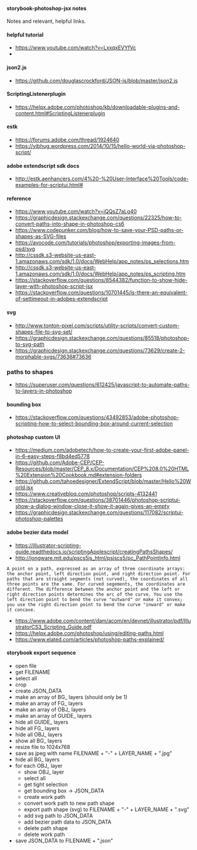 #### storybook-photoshop-jsx notes
Notes and relevant, helpful links.


#### helpful tutorial
- https://www.youtube.com/watch?v=LxxqxEVYfVc
- 

#### json2.js
- https://github.com/douglascrockford/JSON-js/blob/master/json2.js

#### ScriptingListenerplugin
- https://helpx.adobe.com/photoshop/kb/downloadable-plugins-and-content.html#ScriptingListenerplugin

#### estk
- https://forums.adobe.com/thread/1924640
- https://vibhug.wordpress.com/2014/10/15/hello-world-via-photoshop-script/

#### adobe extendscript sdk docs
- http://estk.aenhancers.com/4%20-%20User-Interface%20Tools/code-examples-for-scriptui.html#

#### reference
- https://www.youtube.com/watch?v=iQQsZ7aLg40
- https://graphicdesign.stackexchange.com/questions/22325/how-to-convert-paths-into-shape-in-photoshop-cs6
- https://www.codepunker.com/blog/how-to-save-your-PSD-paths-or-shapes-as-SVG-files
- https://avocode.com/tutorials/photoshop/exporting-images-from-psd/svg
- http://cssdk.s3-website-us-east-1.amazonaws.com/sdk/1.0/docs/WebHelp/app_notes/ps_selections.htm
- http://cssdk.s3-website-us-east-1.amazonaws.com/sdk/1.0/docs/WebHelp/app_notes/ps_scripting.htm
- https://stackoverflow.com/questions/8544382/function-to-show-hide-layer-with-photoshop-script-jsx
- https://stackoverflow.com/questions/10701445/is-there-an-equivalent-of-settimeout-in-adobes-extendscript

#### svg
- http://www.tonton-pixel.com/scripts/utility-scripts/convert-custom-shapes-file-to-svg-set/
- https://graphicdesign.stackexchange.com/questions/85518/photoshop-to-svg-path
- https://graphicdesign.stackexchange.com/questions/73629/create-2-morphable-svgs/73636#73636

### paths to shapes
- https://superuser.com/questions/612425/javascript-to-automate-paths-to-layers-in-photoshop

#### bounding box
- https://stackoverflow.com/questions/43492853/adobe-photoshop-scripting-how-to-select-bounding-box-around-current-selection

#### photoshop custom UI
- https://medium.com/adobetech/how-to-create-your-first-adobe-panel-in-6-easy-steps-f8bd4ed5778
- https://github.com/Adobe-CEP/CEP-Resources/blob/master/CEP_8.x/Documentation/CEP%208.0%20HTML%20Extension%20Cookbook.md#extension-folders
- https://github.com/tahoedesigner/ExtendScript/blob/master/Hello%20World.jsx
- https://www.creativebloq.com/photoshop/scripts-4132441
- https://stackoverflow.com/questions/38701446/photoshop-scriptui-show-a-dialog-window-close-it-show-it-again-gives-an-empty
- https://graphicdesign.stackexchange.com/questions/117082/scriptui-photoshop-palettes

#### adobe bezier data model
- https://illustrator-scripting-guide.readthedocs.io/scriptingApplescript/creatingPathsShapes/
- http://jongware.mit.edu/pscs5js_html/psjscs5/pc_PathPointInfo.html

```
A point on a path, expressed as an array of three coordinate arrays: the anchor point, left direction point, and right direction point. For paths that are straight segments (not curved), the coordinates of all three points are the same. For curved segements, the coordinates are different. The difference between the anchor point and the left or right direction points determines the arc of the curve. You use the left direction point to bend the curve "outward" or make it convex; you use the right direction point to bend the curve "inward" or make it concave.
```
- https://www.adobe.com/content/dam/acom/en/devnet/illustrator/pdf/IllustratorCS3_Scripting_Guide.pdf
- https://helpx.adobe.com/photoshop/using/editing-paths.html
- https://www.elated.com/articles/photoshop-paths-explained/


#### storybook export sequence
- open file
- get FILENAME
- select all
- crop
- create JSON_DATA
- make an array of BG_ layers (should only be 1)
- make an array of FG_ layers
- make an array of OBJ_ layers
- make an array of GUIDE_ layers
- hide all GUIDE_ layers
- hide all FG_ layers
- hide all OBJ_ layers
- show all BG_ layers
- resize file to 1024x768
- save as jpeg with name FILENAME + "-" + LAYER_NAME + ".jpg"
- hide all BG_ layers
- for each OBJ_ layer
  - show OBJ_ layer
  - select all
  - get tight selection
  - get bounding box -> JSON_DATA
  - create work path
  - convert work path to new path shape
  - export path shape (svg) to FILENAME + "-" + LAYER_NAME + ".svg"
  - add svg path to JSON_DATA
  - add bezier path data to JSON_DATA
  - delete path shape
  - delete work path
- save JSON_DATA to FILENAME + ".json"
